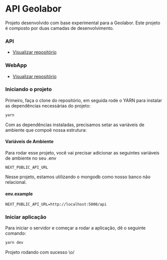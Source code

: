 
# API Geolabor

Projeto desenvolvido com base experimental para a Geolabor. Este projeto é composto por duas camadas de desenvolvimento.


### API

 - [Visualizar repositório](https://github.com/raphaeldavila/GeolaborApi)


### WebApp

 - [Visualizar repositório](https://github.com/raphaeldavila/GeolaborWebApp)


### Iniciando o projeto


Primeiro, faça o clone do repositório, em seguida rode o YARN para instalar as dependências necessárias do projeto:

```bash
yarn
```

Com as dependências instaladas, precisamos setar as variáveis de ambiente que compoẽ nossa estrutura:




#### Variáveis de Ambiente

Para rodar esse projeto, você vai precisar adicionar as seguintes variáveis de ambiente no seu .env

`NEXT_PUBLIC_API_URL`

Nesse projeto, estamos utilizando o mongodb como nosso banco não relacional.

#### env.example

`NEXT_PUBLIC_API_URL=http://localhost:5000/api`

### Iniciar aplicação

Para iniciar o servidor e começar a rodar a aplicação, dê o seguinte comando:

```bash
yarn dev
```

Projeto rodando com sucesso \o/



